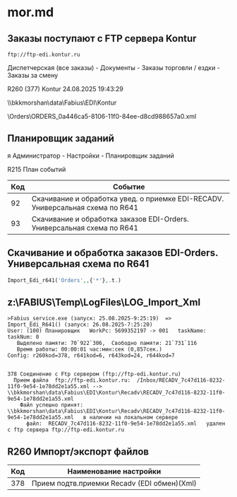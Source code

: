# mor.md

## Заказы поступают с FTP сервера Kontur

`ftp://ftp-edi.kontur.ru`

Диспетчерская (все заказы) - Документы - Заказы торговли / ездки - Заказы за смену

R260 (377) Kontur 24.08.2025 19:43:29

\\\bkkmorshan\data\Fabius\EDI\Kontur

\Orders\ORDERS_0a446ca5-8106-11f0-84ee-d8cd988657a0.xml

## Планировщик заданий 

я Администратор - Настройки - Планировщик заданий

R215 План событий

| Код | Событие |
| --- | ------------ |
|  92 | Скачивание и обработка увед. о приемке EDI-RECADV. Универсальная схема по R641 |
|  93 | Скачивание и обработка заказов EDI-Orders. Универсальная схема по R641 |

## Скачивание и обработка заказов EDI-Orders. Универсальная схема по R641

```php
Import_Edi_r641('Orders',,{'*'},.t.)
```

## z:\FABIUS\Temp\LogFiles\LOG_Import_Xml

```log
>Fabius_service.exe (запуск: 25.08.2025-9:25:19)  =>  Import_Edi_R641() (запуск: 26.08.2025-7:25:20)
User: (100) Планировщик   WorkPc: 5699352197 -> 001   taskName:   taskNum: 0
   Выделено памяти: 70`922`306,  Свободно памяти: 21`731`116
   Время работы: 00:00:01 час:мин:сек (0,857сек.)
Config: r260kod=378, r641kod=6, r643kod=24, r644kod=7


378 Соединение c Ftp сервером (ftp://ftp-edi.kontur.ru)
  Прием файла  ftp://ftp-edi.kontur.ru:  /Inbox/RECADV_7c47d116-8232-11f0-9e54-1e78dd2e1a55.xml --> \\bkkmorshan\data\Fabius\EDI\Kontur\Recadv\RECADV_7c47d116-8232-11f0-9e54-1e78dd2e1a55.xml
    Файл успешно принят:  \\bkkmorshan\data\Fabius\EDI\Kontur\Recadv\RECADV_7c47d116-8232-11f0-9e54-1e78dd2e1a55.xml   в наличии на локальном сервере
      файл:  RECADV_7c47d116-8232-11f0-9e54-1e78dd2e1a55.xml   удален c ftp сервера ftp://ftp-edi.kontur.ru
```

## R260 Импорт/экспорт файлов

| Код | Наименование настройки |
| --- | ---------------------- |
| 378 | Прием подтв.приемки Recadv (EDI обмен)(Xml) |

